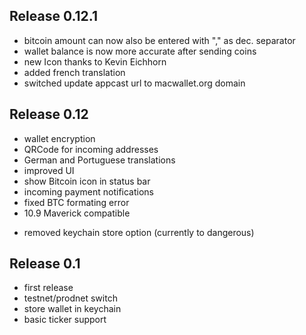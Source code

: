 Release 0.12.1
-------
+ bitcoin amount can now also be entered with "," as dec. separator
+ wallet balance is now more accurate after sending coins
+ new Icon thanks to Kevin Eichhorn
+ added french translation
+ switched update appcast url to macwallet.org domain

Release 0.12
-------
+ wallet encryption
+ QRCode for incoming addresses
+ German and Portuguese translations
+ improved UI
+ show Bitcoin icon in status bar
+ incoming payment notifications
+ fixed BTC formating error
+ 10.9 Maverick compatible
- removed keychain store option (currently to dangerous)

Release 0.1
-------
+ first release
+ testnet/prodnet switch
+ store wallet in keychain
+ basic ticker support